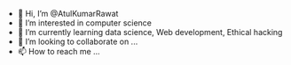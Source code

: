- 👋 Hi, I’m @AtulKumarRawat
- 👀 I’m interested in computer science 
- 🌱 I’m currently learning data science, Web development, Ethical hacking 
- 💞️ I’m looking to collaborate on ...
- 📫 How to reach me ...

<!---
AtulKumarRawat/AtulKumarRawat is a ✨ special ✨ repository because its `README.md` (this file) appears on your GitHub profile.
You can click the Preview link to take a look at your changes.
--->
